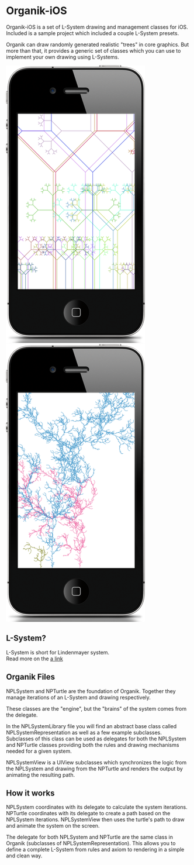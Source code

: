 Organik-iOS
===========

Organik-iOS is a set of L-System drawing and management classes for iOS.  Included is a sample project which included a couple L-System presets.

Organik can draw randomly generated realistic "trees" in core graphics.  But more than that, it provides a generic set of classes which you can use to implement your own drawing using L-Systems.

![Alt text](/Screenshots/organik1.png "Screenshot 1")
![Alt text](/Screenshots/organik2.png "Screenshot 2")

L-System?
---------

L-System is short for Lindenmayer system.  
Read more on the [a link](https://en.wikipedia.org/wiki/L-system "L-System wikipedia page.")


Organik Files
-------------

NPLSystem and NPTurtle are the foundation of Organik.  Together they manage iterations of an L-System and drawing respectively.

These classes are the "engine", but the "brains" of the system comes from the delegate.

In the NPLSystemLibrary file you will find an abstract base class called NPLSystemRepresentation as well as a few example subclasses.  Subclasses of this class can be used as delegates for both the NPLSystem and NPTurtle classes providing both the rules and drawing mechanisms needed for a given system.

NPLSystemView is a UIView subclasses which synchronizes the logic from the NPLSystem and drawing from the NPTurtle and renders the output by animating the resulting path.


How it works
------------

NPLSystem coordinates with its delegate to calculate the system iterations.
NPTurtle coordinates with its delegate to create a path based on the NPLSystem iterations.
NPLSystemView then uses the turtle's path to draw and animate the system on the screen.

The delegate for both NPLSystem and NPTurtle are the same class in Organik (subclasses of NPLSystemRepresentation).  This allows you to define a complete L-System from rules and axiom to rendering in a simple and clean way.  